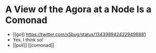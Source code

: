 # A View of the Agora at a Node Is a Comonad

- [[go]] https://twitter.com/s5bug/status/1343989424229498881
- Yes, I think so!
- [[pull]] [[comonad]]


